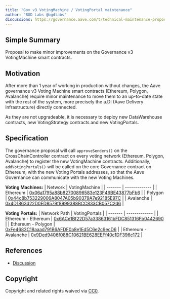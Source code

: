 ```yaml
---
title: "Gov v3 VotingMachine / VotingPortal maintenance"
author: "BGD Labs @bgdlabs"
discussions: https://governance.aave.com/t/technical-maintenance-proposals/15274/71
---
```


## Simple Summary

Proposal to make minor improvements on the Governance v3 VotingMachine smart contracts.

## Motivation

After more than 1 year of working in production without changes, the Aave governance v3 Voting Machine smart contracts (Ethereum, Polygon, Avalanche) require minor maintenance to move them to an up-to-date state with the rest of the system, more precisely the a.DI (Aave Delivery Infrastructure) directly connected.

As they are not upgradeable, it is necessary to deploy new DataWarehouse contracts, new VotingStrategy contracts and new VotingPortals.

## Specification

The governance proposal will call `approveSenders()` on the CrossChainController contract on every voting network (Ethereum, Polygon, Avalanche) to register the new VotingMachine contracts.
Additionally, `addVotingPortals()` will be called on the core Governance contract on Ethereum, with the new Voting Portals addresses, so that the Aave Governance can communicate with the new Voting Machines.

**Voting Machines:**
| Network | VotingMachine |
| ------- | ------------- |
| Ethereum | [0x06a1795a88b82700896583e123F46BE43877bFb6](https://etherscan.io/address/0x06a1795a88b82700896583e123F46BE43877bFb6) |
| Polygon | [0x44c8b753229006A8047A05b90379A7e92185E97C](https://polygonscan.com/address/0x44c8b753229006A8047A05b90379A7e92185E97C) |
| Avalanche | [0x4D1863d22D0ED8579f8999388BCC833CB057C2d6](https://snowscan.xyz/address/0x4D1863d22D0ED8579f8999388BCC833CB057C2d6) |

**Voting Portals:**
| Network Path | VotingPortals |
| ------- | ------------- |
| Ethereum - Ethereum | [0x6ACe1Bf22D57a33863161bFDC851316Fb0442690](https://etherscan.io/address/0x6ACe1Bf22D57a33863161bFDC851316Fb0442690) |
| Ethereum - Polygon | [0xFe4683C18aaad791B6AFDF0a8e1Ed5C6e2c9ecD6](https://etherscan.io/address/0xFe4683C18aaad791B6AFDF0a8e1Ed5C6e2c9ecD6) |
| Ethereum - Avalanche | [0x9Ded9406f088C10621BE628EEFf40c1DF396c172](https://etherscan.io/address/0x9Ded9406f088C10621BE628EEFf40c1DF396c172) |

## References

- [Discussion](https://governance.aave.com/t/technical-maintenance-proposals/15274/71)

## Copyright

Copyright and related rights waived via [CC0](https://creativecommons.org/publicdomain/zero/1.0/).
